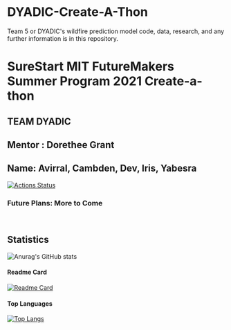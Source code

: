# DYADIC-Create-A-Thon
Team 5 or DYADIC's wildfire prediction model code, data, research, and any further information is in this repository.

# SureStart MIT FutureMakers Summer Program 2021 Create-a-thon 
##  TEAM DYADIC
## Mentor : Dorethee Grant
## Name: Avirral, Cambden, Dev, Iris, Yabesra

[![Actions Status](https://github.com/github/linguist/workflows/Run%20Tests/badge.svg)](https://github.com/Yabesra/DYADIC-Create-A-Thon)

[issues]:https://github.com/Yabesra/DYADIC-Create-A-Thon
[new-issue]:https://github.com/Yabesra/DYADIC-Create-A-Thon





### Future Plans: More to Come 
<br>


## Statistics
![Anurag's GitHub stats](https://github-readme-stats.vercel.app/api?username=Yabesra&show_icons=true&theme=tokyonight)
<br>

#### Readme Card
[![Readme Card](https://github-readme-stats.vercel.app/api/pin/?username=Yabesra&repo=team5)](https://github.com/devpatelio/team5)
<br>

#### Top Languages
[![Top Langs](https://github-readme-stats.vercel.app/api/top-langs/?username=devpatelio&layout=team5)](https://github.com/devpatelio/team5)
